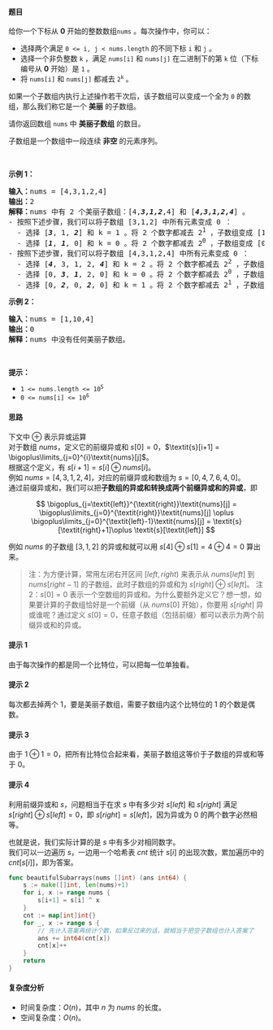 #### 题目  

<p>给你一个下标从 <strong>0</strong> 开始的整数数组<code>nums</code> 。每次操作中，你可以：</p>

<ul>
	<li>选择两个满足 <code>0 &lt;= i, j &lt; nums.length</code> 的不同下标 <code>i</code> 和 <code>j</code> 。</li>
	<li>选择一个非负整数 <code>k</code> ，满足 <code>nums[i]</code> 和 <code>nums[j]</code> 在二进制下的第 <code>k</code> 位（下标编号从 <strong>0</strong> 开始）是 <code>1</code> 。</li>
	<li>将 <code>nums[i]</code> 和 <code>nums[j]</code> 都减去 <code>2<sup>k</sup></code> 。</li>
</ul>

<p>如果一个子数组内执行上述操作若干次后，该子数组可以变成一个全为 <code>0</code> 的数组，那么我们称它是一个 <strong>美丽</strong> 的子数组。</p>

<p>请你返回数组 <code>nums</code> 中 <strong>美丽子数组</strong> 的数目。</p>

<p>子数组是一个数组中一段连续 <strong>非空</strong> 的元素序列。</p>

<p> </p>

<p><strong>示例 1：</strong></p>

<pre><b>输入：</b>nums = [4,3,1,2,4]
<b>输出：</b>2
<b>解释：</b>nums 中有 2 个美丽子数组：[4,<em><strong>3,1,2</strong></em>,4] 和 [<em><strong>4,3,1,2,4</strong></em>] 。
- 按照下述步骤，我们可以将子数组 [3,1,2] 中所有元素变成 0 ：
  - 选择 [<em><strong>3</strong></em>, 1, <em><strong>2</strong></em>] 和 k = 1 。将 2 个数字都减去 2<sup>1</sup> ，子数组变成 [1, 1, 0] 。
  - 选择 [<em><strong>1</strong></em>, <em><strong>1</strong></em>, 0] 和 k = 0 。将 2 个数字都减去 2<sup>0</sup> ，子数组变成 [0, 0, 0] 。
- 按照下述步骤，我们可以将子数组 [4,3,1,2,4] 中所有元素变成 0 ：
  - 选择 [<em><strong>4</strong></em>, 3, 1, 2, <em><strong>4</strong></em>] 和 k = 2 。将 2 个数字都减去 2<sup>2</sup> ，子数组变成 [0, 3, 1, 2, 0] 。
  - 选择 [0, <em><strong>3</strong></em>, <em><strong>1</strong></em>, 2, 0] 和 k = 0 。将 2 个数字都减去 2<sup>0</sup> ，子数组变成 [0, 2, 0, 2, 0] 。
  - 选择 [0, <em><strong>2</strong></em>, 0, <em><strong>2</strong></em>, 0] 和 k = 1 。将 2 个数字都减去 2<sup>1</sup> ，子数组变成 [0, 0, 0, 0, 0] 。
</pre>

<p><strong>示例 2：</strong></p>

<pre><b>输入：</b>nums = [1,10,4]
<b>输出：</b>0
<b>解释：</b>nums 中没有任何美丽子数组。
</pre>

<p> </p>

<p><strong>提示：</strong></p>

<ul>
	<li><code>1 &lt;= nums.length &lt;= 10<sup>5</sup></code></li>
	<li><code>0 &lt;= nums[i] &lt;= 10<sup>6</sup></code></li>
</ul>
 
#### 思路  

下文中 $\oplus$ 表示异或运算  
对于数组 $\textit{nums}$，定义它的前缀异或和 $\textit{s}[0]=0$，$\textit{s}[i+1] = \bigoplus\limits_{j=0}^{i}\textit{nums}[j]$。  
根据这个定义，有 $s[i+1]=s[i]\oplus\textit{nums}[i]$。  
例如 $\textit{nums}=[4,3,1,2,4]$，对应的前缀异或和数组为 $s=[0,4,7,6,4,0]$。  
通过前缀异或和，我们可以把**子数组的异或和转换成两个前缀异或和的异或**，即

$$
\bigoplus_{j=\textit{left}}^{\textit{right}}\textit{nums}[j] = \bigoplus\limits_{j=0}^{\textit{right}}\textit{nums}[j] \oplus \bigoplus\limits_{j=0}^{\textit{left}-1}\textit{nums}[j] = \textit{s}[\textit{right}+1]\oplus \textit{s}[\textit{left}]
$$

例如 $\textit{nums}$ 的子数组 $[3,1,2]$ 的异或和就可以用 $s[4]\oplus s[1]=4\oplus 4=0$ 算出来。
> 注：为方便计算，常用左闭右开区间 $[\textit{left},\textit{right})$ 来表示从 $\textit{nums}[\textit{left}]$ 到 $\textit{nums}[\textit{right}-1]$ 的子数组，此时子数组的异或和为 $\textit{s}[\textit{right}] \oplus \textit{s}[\textit{left}]$。
> 注 2：$s[0]=0$ 表示一个空数组的异或和。为什么要额外定义它？想一想，如果要计算的子数组恰好是一个前缀（从 $\textit{nums}[0]$ 开始），你要用 $s[\textit{right}]$ 异或谁呢？通过定义 $s[0]=0$，任意子数组（包括前缀）都可以表示为两个前缀异或和的异或。

#### 提示 1

由于每次操作的都是同一个比特位，可以把每一位单独看。

#### 提示 2

每次都去掉两个 $1$，要是美丽子数组，需要子数组内这个比特位的 $1$ 的个数是偶数。

#### 提示 3

由于 $1\oplus 1=0$，把所有比特位合起来看，美丽子数组这等价于子数组的异或和等于 $0$。

#### 提示 4

利用前缀异或和 $s$，问题相当于在求 $s$ 中有多少对 $s[\textit{left}]$ 和 $s[\textit{right}]$ 满足 $s[\textit{right}]\oplus s[\textit{left}] = 0$，即 $s[\textit{right}]= s[\textit{left}]$，因为异或为 $0$ 的两个数字必然相等。

也就是说，我们实际计算的是 $s$ 中有多少对相同数字。  
我们可以一边遍历 $s$，一边用一个哈希表 $\textit{cnt}$ 统计 $s[i]$ 的出现次数，累加遍历中的 $\textit{cnt}[s[i]]$，即为答案。

```go 
func beautifulSubarrays(nums []int) (ans int64) {
	s := make([]int, len(nums)+1)
	for i, x := range nums {
		s[i+1] = s[i] ^ x
	}
	cnt := map[int]int{}
	for _, x := range s {
		// 先计入答案再统计个数，如果反过来的话，就相当于把空子数组也计入答案了
		ans += int64(cnt[x])
		cnt[x]++
	}
	return
}
```

#### 复杂度分析  

- 时间复杂度：$O(n)$，其中 $n$ 为 $\textit{nums}$ 的长度。
- 空间复杂度：$O(n)$。